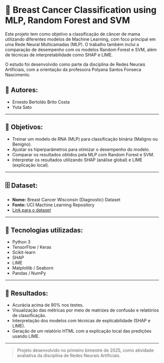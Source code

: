 # 🧠 Breast Cancer Classification using MLP, Random Forest and SVM

Este projeto tem como objetivo a classificação de câncer de mama utilizando diferentes modelos de Machine Learning, com foco principal em uma Rede Neural Multicamadas (MLP). O trabalho também inclui a comparação de desempenho com os modelos Random Forest e SVM, além de técnicas de interpretabilidade como SHAP e LIME.

O estudo foi desenvolvido como parte da disciplina de Redes Neurais Artificiais, com a orientação da professora Polyana Santos Fonseca Nascimento.

## 👥 Autores:
- Ernesto Bertoldo Brito Costa  
- Yuta Sato  

---

## 📌 Objetivos:
- Treinar um modelo de RNA (MLP) para classificação binária (Maligno ou Benigno).
- Ajustar os hiperparâmetros para otimizar o desempenho do modelo.
- Comparar os resultados obtidos pela MLP com Random Forest e SVM.
- Interpretar os resultados utilizando SHAP (análise global) e LIME (explicação local).

---

## 🗄️ Dataset:
- **Nome:** Breast Cancer Wisconsin (Diagnostic) Dataset  
- **Fonte:** UCI Machine Learning Repository  
- [Link para o dataset](https://archive.ics.uci.edu/ml/datasets/Breast+Cancer+Wisconsin+%28Diagnostic%29)

---

## 🚀 Tecnologias utilizadas:
- Python 3
- TensorFlow / Keras
- Scikit-learn
- SHAP
- LIME
- Matplotlib / Seaborn
- Pandas / NumPy

---

## 🧪 Resultados:
- Acurácia acima de 90% nos testes.
- Visualização das métricas por meio de matrizes de confusão e relatórios de classificação.
- Interpretação dos modelos com técnicas de explicabilidade (SHAP e LIME).
- Geração de um relatório HTML com a explicação local das predições usando LIME.

---

> Projeto desenvolvido no primeiro bimestre de 2025, como atividade avaliativa da disciplina de Redes Neurais Artificiais.
